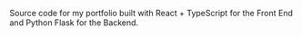 Source code for my portfolio built with React + TypeScript for the Front End and Python Flask for the Backend. 